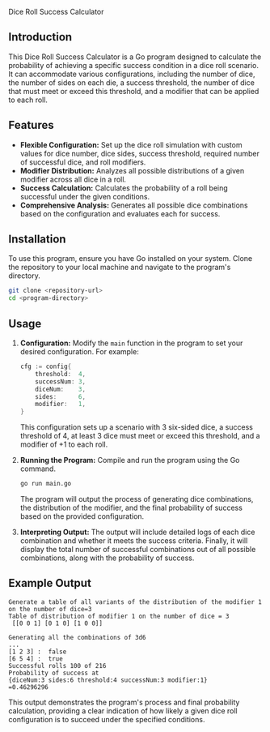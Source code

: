 Dice Roll Success Calculator

## Introduction
This Dice Roll Success Calculator is a Go program designed to calculate the probability of achieving a specific success condition in a dice roll scenario. It can accommodate various configurations, including the number of dice, the number of sides on each die, a success threshold, the number of dice that must meet or exceed this threshold, and a modifier that can be applied to each roll.

## Features
- **Flexible Configuration:** Set up the dice roll simulation with custom values for dice number, dice sides, success threshold, required number of successful dice, and roll modifiers.
- **Modifier Distribution:** Analyzes all possible distributions of a given modifier across all dice in a roll.
- **Success Calculation:** Calculates the probability of a roll being successful under the given conditions.
- **Comprehensive Analysis:** Generates all possible dice combinations based on the configuration and evaluates each for success.

## Installation
To use this program, ensure you have Go installed on your system. Clone the repository to your local machine and navigate to the program's directory.

```bash
git clone <repository-url>
cd <program-directory>
```

## Usage

1. **Configuration:** Modify the `main` function in the program to set your desired configuration. For example:
   ```go
   cfg := config{
       threshold:  4,
       successNum: 3,
       diceNum:    3,
       sides:      6,
       modifier:   1,
   }
   ```
   This configuration sets up a scenario with 3 six-sided dice, a success threshold of 4, at least 3 dice must meet or exceed this threshold, and a modifier of +1 to each roll.

2. **Running the Program:** Compile and run the program using the Go command.
   ```bash
   go run main.go
   ```
   The program will output the process of generating dice combinations, the distribution of the modifier, and the final probability of success based on the provided configuration.

3. **Interpreting Output:** The output will include detailed logs of each dice combination and whether it meets the success criteria. Finally, it will display the total number of successful combinations out of all possible combinations, along with the probability of success.

## Example Output
```
Generate a table of all variants of the distribution of the modifier 1 on the number of dice=3
Table of distribution of modifier 1 on the number of dice = 3
 [[0 0 1] [0 1 0] [1 0 0]]

Generating all the combinations of 3d6
...
[1 2 3] :  false
[6 5 4] :  true
Successful rolls 100 of 216
Probability of success at 
{diceNum:3 sides:6 threshold:4 successNum:3 modifier:1} 
=0.46296296
```

This output demonstrates the program's process and final probability calculation, providing a clear indication of how likely a given dice roll configuration is to succeed under the specified conditions.
